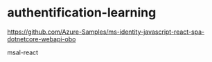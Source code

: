 # authentification-learning

https://github.com/Azure-Samples/ms-identity-javascript-react-spa-dotnetcore-webapi-obo

msal-react